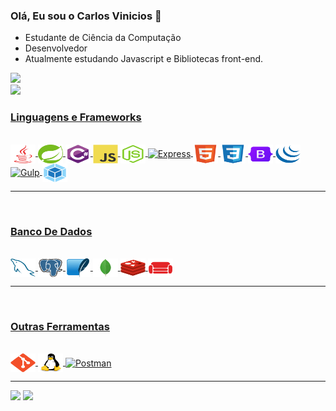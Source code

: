 ### Olá, Eu sou o Carlos Vinicios 👋

<ul>
  <li> Estudante de Ciência da Computação
  <li> Desenvolvedor
  <li> Atualmente estudando Javascript e Bibliotecas front-end.
</ul>

<div>
  <a href="https://github.com/CarlosVinicios99">
  <img height="200em" src="https://github-readme-stats.vercel.app/api?username=CarlosVinicios99&show_icons=true&theme=dark&include_all_commits=true&count_private=true"/><br>
  <img height="220em" src="https://github-readme-stats.vercel.app/api/top-langs/?username=CarlosVinicios99&layout=compact&langs_count=16&theme=dark"/>
</div>

### Linguagens e Frameworks
<div style = "display: inline_block" > <br>
  <img align="center" alt="Java" height="30" width="40" src="https://raw.githubusercontent.com/devicons/devicon/master/icons/java/java-plain.svg">
   <img align="center" alt="Spring" height="30" width="40" src="https://raw.githubusercontent.com/devicons/devicon/master/icons/spring/spring-original.svg">
   <img align="center" alt="C#" height="30" width="40" src="https://raw.githubusercontent.com/devicons/devicon/master/icons/csharp/csharp-original.svg">
   <img align="center" alt="Js" height="30" width="40" src="https://raw.githubusercontent.com/devicons/devicon/master/icons/javascript/javascript-original.svg">
    <img align="center" alt="Node" height="30" width="40" src="https://raw.githubusercontent.com/devicons/devicon/master/icons/nodejs/nodejs-original.svg">
  <img align="center" alt="Express" height="30" width="40" src="https://encrypted-tbn0.gstatic.com/images?q=tbn:ANd9GcQ18v7qjb95jfqfBueH0PMFkla_3cPQQORDPL_pkACa7Z1IpqKY-8fkvEv75YiV5cwwRXE&usqp=CAU">
  <img align="center" alt="HTML" height="30" width="40" src="https://raw.githubusercontent.com/devicons/devicon/master/icons/html5/html5-original.svg">
  <img align="center" alt="CSS" height="30" width="40" src="https://raw.githubusercontent.com/devicons/devicon/master/icons/css3/css3-original.svg">
   <img align="center" alt="Bootstrap" height="30" width="40" src="https://raw.githubusercontent.com/devicons/devicon/master/icons/bootstrap/bootstrap-original.svg">
  <img align="center" alt="Jquery" height="30" width="40" src="https://raw.githubusercontent.com/devicons/devicon/master/icons/jquery/jquery-original.svg">
  <img align="center" alt="Gulp" height="30" width="40" src="https://cdn.iconscout.com/icon/free/png-256/gulp-226000.png?f=avif&w=128">
  <img align="center" alt="webpack" height="30" width="40" src="https://raw.githubusercontent.com/devicons/devicon/master/icons/webpack/webpack-original.svg">
  </div>
  <hr>
  <br>
  
### Banco De Dados
<div style = "display: inline_block" > <br>
   <img align="center" alt="MySQL" height="30" width="40" src="https://raw.githubusercontent.com/devicons/devicon/master/icons/mysql/mysql-original.svg">
  <img align="center" alt="PostgreSQL" height="30" width="40" src="https://raw.githubusercontent.com/devicons/devicon/master/icons/postgresql/postgresql-original.svg"> 
   <img align="center" alt="SQLite" height="30" width="40" src="https://raw.githubusercontent.com/devicons/devicon/master/icons/sqlite/sqlite-original.svg"> 
   <img align="center" alt="MongoDB" height="30" width="40" src="https://raw.githubusercontent.com/devicons/devicon/master/icons/mongodb/mongodb-original.svg">
   <img align="center" alt="Redis" height="30" width="40" src="https://raw.githubusercontent.com/devicons/devicon/master/icons/redis/redis-original.svg">
     <img align="center" alt="CouchDB" height="30" width="40" src="https://raw.githubusercontent.com/devicons/devicon/master/icons/couchdb/couchdb-original.svg">
</div>
<hr>
<br>

### Outras Ferramentas
<div style = "display: inline_block" > <br>
 <img align="center" alt="Git" height="30" width="40" src="https://raw.githubusercontent.com/devicons/devicon/master/icons/git/git-original.svg">
  <img align="center" alt="linux" height="30" width="40" src="https://raw.githubusercontent.com/devicons/devicon/master/icons/linux/linux-original.svg">
    <img align="center" alt="Postman" height="32" width="32" src="https://uxwing.com/wp-content/themes/uxwing/download/brands-and-social-media/postman-icon.png">  
</div>

 <div>
  <hr>
  <a href = "carlosvinicios@id.uff.br"><img src="https://img.shields.io/badge/Gmail-D14836?style=for-the-badge&logo=gmail&logoColor=white" target="_blank"></a>
  <a href="https://www.linkedin.com/in/carlos-vinicios-de-souza-azeredo-3a7896214" target="_blank"><img src="https://img.shields.io/badge/-LinkedIn-%230077B5?style=for-the-badge&logo=linkedin&logoColor=white" target="_blank"></a>   
</div>
